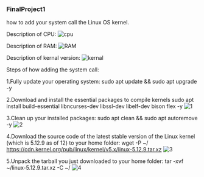 ### FinalProject1
how to add your system call the Linux OS kernel.



Description of CPU:
![cpu](https://user-images.githubusercontent.com/85532323/121232734-3383fb00-c892-11eb-98da-575487053ec0.jpg)


Description of RAM:
![RAM](https://user-images.githubusercontent.com/85532323/121232913-5a423180-c892-11eb-9fdf-953182b2c747.jpg)



Description of kernal version:
![kernal](https://user-images.githubusercontent.com/85532323/121233042-81006800-c892-11eb-8353-528db4d77c0d.jpg)


Steps of how adding the system call:

1.Fully update your operating system:
sudo apt update && sudo apt upgrade -y


2.Download and install the essential packages to compile kernels
sudo apt install build-essential libncurses-dev libssl-dev libelf-dev bison flex -y
![1](https://user-images.githubusercontent.com/85532323/121233519-ff5d0a00-c892-11eb-9167-bc5cdde6ad8d.jpg)

 3.Clean up your installed packages:
 sudo apt clean && sudo apt autoremove -y
 ![2](https://user-images.githubusercontent.com/85532323/121233668-24517d00-c893-11eb-9092-2199f6836197.jpg)

4.Download the source code of the latest stable version of the Linux kernel (which is 5.12.9 as of 12) to your home folder:
wget -P ~/ https://cdn.kernel.org/pub/linux/kernel/v5.x/linux-5.12.9.tar.xz
![3](https://user-images.githubusercontent.com/85532323/121233854-5d89ed00-c893-11eb-9a68-1e74ea815798.jpg)



5.Unpack the tarball you just downloaded to your home folder:
tar -xvf ~/linux-5.12.9.tar.xz -C ~/
![4](https://user-images.githubusercontent.com/85532323/121233974-814d3300-c893-11eb-8ef5-bf5fccf37a7f.jpg)






